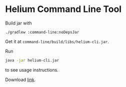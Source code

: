 Helium Command Line Tool
========================

Build jar with
```
./gradlew :command-line:noDepsJar
```

Get it at `command-line/build/libs/helium-cli.jar`.

Run
```bash
java -jar helium-cli.jar
```
to see usage instructions.

Download [link](TODO).
